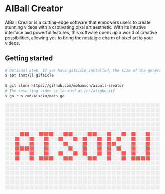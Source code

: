 # AIBall Creator

AIBall Creator is a cutting-edge software that empowers users to create stunning videos with a captivating pixel art aesthetic. With its intuitive interface and powerful features, this software opens up a world of creative possibilities, allowing you to bring the nostalgic charm of pixel art to your videos.

## Getting started

```sh
# Optional step. If you have gifsicle installed, the size of the generated video will be significantly optimized.
$ apt install gifsicle

$ git clone https://github.com/mohanson/aiball-creator
# The resulting video is located at res/aisoku.gif
$ go run cmd/aisoku/main.go
```

![img](./res/aisoku.gif)
